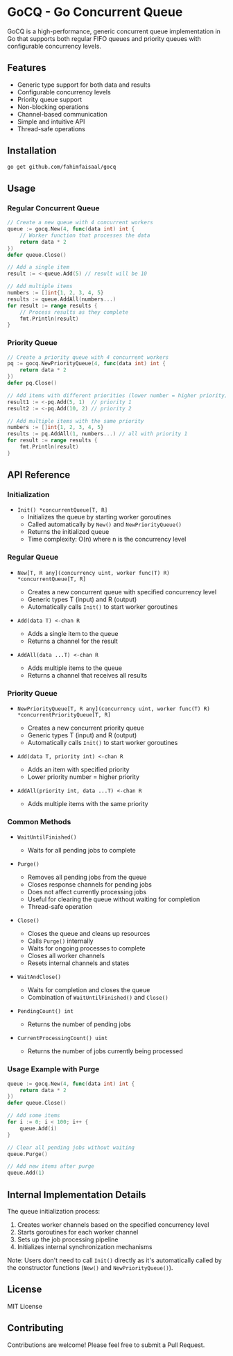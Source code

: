 # GoCQ - Go Concurrent Queue

GoCQ is a high-performance, generic concurrent queue implementation in Go that supports both regular FIFO queues and priority queues with configurable concurrency levels.

## Features

- Generic type support for both data and results
- Configurable concurrency levels
- Priority queue support
- Non-blocking operations
- Channel-based communication
- Simple and intuitive API
- Thread-safe operations

## Installation

```bash
go get github.com/fahimfaisaal/gocq
```

## Usage

### Regular Concurrent Queue

```go
// Create a new queue with 4 concurrent workers
queue := gocq.New(4, func(data int) int {
    // Worker function that processes the data
    return data * 2
})
defer queue.Close()

// Add a single item
result := <-queue.Add(5) // result will be 10

// Add multiple items
numbers := []int{1, 2, 3, 4, 5}
results := queue.AddAll(numbers...)
for result := range results {
    // Process results as they complete
    fmt.Println(result)
}
```

### Priority Queue

```go
// Create a priority queue with 4 concurrent workers
pq := gocq.NewPriorityQueue(4, func(data int) int {
    return data * 2
})
defer pq.Close()

// Add items with different priorities (lower number = higher priority)
result1 := <-pq.Add(5, 1)  // priority 1
result2 := <-pq.Add(10, 2) // priority 2

// Add multiple items with the same priority
numbers := []int{1, 2, 3, 4, 5}
results := pq.AddAll(1, numbers...) // all with priority 1
for result := range results {
    fmt.Println(result)
}
```

## API Reference

### Initialization

- `Init() *concurrentQueue[T, R]`
  - Initializes the queue by starting worker goroutines
  - Called automatically by `New()` and `NewPriorityQueue()`
  - Returns the initialized queue
  - Time complexity: O(n) where n is the concurrency level

### Regular Queue

- `New[T, R any](concurrency uint, worker func(T) R) *concurrentQueue[T, R]`

  - Creates a new concurrent queue with specified concurrency level
  - Generic types T (input) and R (output)
  - Automatically calls `Init()` to start worker goroutines

- `Add(data T) <-chan R`

  - Adds a single item to the queue
  - Returns a channel for the result

- `AddAll(data ...T) <-chan R`
  - Adds multiple items to the queue
  - Returns a channel that receives all results

### Priority Queue

- `NewPriorityQueue[T, R any](concurrency uint, worker func(T) R) *concurrentPriorityQueue[T, R]`

  - Creates a new concurrent priority queue
  - Generic types T (input) and R (output)
  - Automatically calls `Init()` to start worker goroutines

- `Add(data T, priority int) <-chan R`

  - Adds an item with specified priority
  - Lower priority number = higher priority

- `AddAll(priority int, data ...T) <-chan R`
  - Adds multiple items with the same priority

### Common Methods

- `WaitUntilFinished()`

  - Waits for all pending jobs to complete

- `Purge()`

  - Removes all pending jobs from the queue
  - Closes response channels for pending jobs
  - Does not affect currently processing jobs
  - Useful for clearing the queue without waiting for completion
  - Thread-safe operation

- `Close()`

  - Closes the queue and cleans up resources
  - Calls `Purge()` internally
  - Waits for ongoing processes to complete
  - Closes all worker channels
  - Resets internal channels and states

- `WaitAndClose()`

  - Waits for completion and closes the queue
  - Combination of `WaitUntilFinished()` and `Close()`

- `PendingCount() int`

  - Returns the number of pending jobs

- `CurrentProcessingCount() uint`
  - Returns the number of jobs currently being processed

### Usage Example with Purge

```go
queue := gocq.New(4, func(data int) int {
    return data * 2
})
defer queue.Close()

// Add some items
for i := 0; i < 100; i++ {
    queue.Add(i)
}

// Clear all pending jobs without waiting
queue.Purge()

// Add new items after purge
queue.Add(1)
```

## Internal Implementation Details

The queue initialization process:

1. Creates worker channels based on the specified concurrency level
2. Starts goroutines for each worker channel
3. Sets up the job processing pipeline
4. Initializes internal synchronization mechanisms

Note: Users don't need to call `Init()` directly as it's automatically called by the constructor functions (`New()` and `NewPriorityQueue()`).

## License

MIT License

## Contributing

Contributions are welcome! Please feel free to submit a Pull Request.
